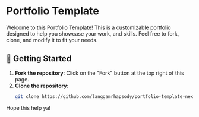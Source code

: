 # Portfolio Template

Welcome to this Portfolio Template! This is a customizable portfolio designed to help you showcase your work, and skills. Feel free to fork, clone, and modify it to fit your needs.

## 🚀 Getting Started

1. **Fork the repository**: Click on the "Fork" button at the top right of this page.
2. **Clone the repository**:
   ```bash
   git clone https://github.com/langgamrhapsody/portfolio-template-next.git
   ```

Hope this help ya!
